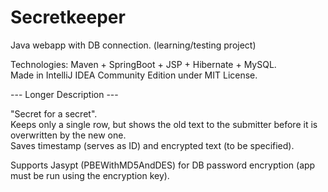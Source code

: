 # Secretkeeper  
  
Java webapp with DB connection. (learning/testing project)  
  
Technologies: Maven + SpringBoot + JSP + Hibernate + MySQL.  
Made in IntelliJ IDEA Community Edition under MIT License.
  
  
--- Longer Description ---  
  
"Secret for a secret".  
Keeps only a single row, but shows the old text to the submitter before it is overwritten by the new one.  
Saves timestamp (serves as ID) and encrypted text (to be specified).  
  
Supports Jasypt (PBEWithMD5AndDES) for DB password encryption (app must be run using the encryption key).  
